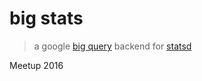 # big stats

> a google [big query](https://cloud.google.com/bigquery/) backend for [statsd](https://github.com/etsy/statsd#readme)

Meetup 2016

